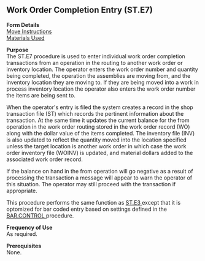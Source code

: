 ##  Work Order Completion Entry (ST.E7)

<PageHeader />

**Form Details**  
[ Move Instructions ](ST-E7-1/README.md)   
[ Materials Used ](ST-E7-2/README.md)   

**Purpose**  
The ST.E7 procedure is used to enter individual work order completion
transactions from an operation in the routing to another work order or
inventory location. The operator enters the work order number and quantity
being completed, the operation the assemblies are moving from, and the
inventory location they are moving to. If they are being moved into a work in
process inventory location the operator also enters the work order number the
items are being sent to.  
  
When the operator's entry is filed the system creates a record in the shop
transaction file (ST) which records the pertinent information about the
transaction. At the same time it updates the current balance for the from
operation in the work order routing stored in the work order record (WO) along
with the dollar value of the items completed. The inventory file (INV) is also
updated to reflect the quantity moved into the location specified unless the
target location is another work order in which case the work order inventory
file (WOINV) is updated, and material dollars added to the associated work
order record.  
  
If the balance on hand in the from operation will go negative as a result of
processing the transaction a message will appear to warn the operator of this
situation. The operator may still proceed with the transaction if appropriate.  
  
This procedure performs the same function as [ ST.E3 ](../ST-E3/README.md) except that it is optomized for bar coded entry based on settings defined in the [ BAR.CONTROL ](../BAR-CONTROL/README.md) procedure. 

**Frequency of Use**  
As required.

**Prerequisites**  
None.

<badge text= "Version 8.10.57" vertical="middle" />

<PageFooter />